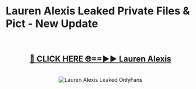 # Lauren Alexis Leaked Private Files & Pict - New Update
<br>
<div align="center">
<h2><a href="https://mediafilles.blogspot.com/?title=Lauren_Alexis" rel="nofollow">🔴 CLICK HERE 🌐==►► Lauren Alexis</a></h2>
<br>
<a href="https://mediafilles.blogspot.com/?title=Lauren_Alexis" rel="nofollow" data-target="animated-image.originalLink"><img src="https://i.ibb.co.com/WyWwxjT/player-gif2.gif" alt="Lauren Alexis Leaked OnlyFans" style="max-width: 100%; display: inline-block;" data-target="animated-image.originalImage"></a>
</div>
<br>